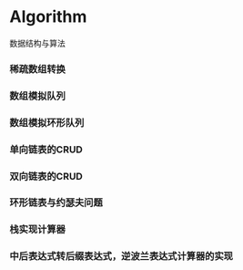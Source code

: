 # Algorithm
数据结构与算法
   ### 稀疏数组转换
   ### 数组模拟队列
   ### 数组模拟环形队列
   ### 单向链表的CRUD
   ### 双向链表的CRUD
   ### 环形链表与约瑟夫问题
   ### 栈实现计算器
   ### 中后表达式转后缀表达式，逆波兰表达式计算器的实现
